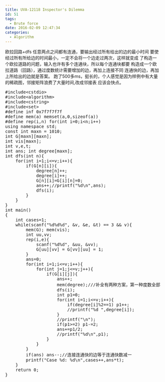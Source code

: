 ```yaml
---
title: UVA-12118 Inspector's Dilemma
id: 51
tags:
  - Brute force
date: 2016-02-09 12:47:34
categories:
  - Algorithm
---
```


欧拉回路+dfs
任意两点之间都有连通，要输出经过所有给出的边的最小时间
要使经过所有所给边的时间最小，一定不会将一个边走过两次，这样就变成
了构造一个欧拉道路的问题，输入也许有多个连通块，所以每个连通块都要
构造成一个欧拉道路（回路），通过度数统计需要增加的边，再加上连接不同
连通快的边，再加上所给出的边就是答案。
跑了500多ms，挺长的，个人感觉是因为样例中有大量的稀疏图，邻接矩阵浪费了大量时间,改成邻接表
应该会快点。
<pre class="lang:c++ decode:true " title="UVA-12118 Inspector's Dilemma">#include&lt;cstdio&gt;
#include&lt;algorithm&gt;
#include&lt;cstring&gt;
#include&lt;set&gt;
#define inf 0x7f7f7f7f
#define mem(a) memset(a,0,sizeof(a))
#define rep(i,n) for(int i=0;i&lt;n;i++)
using namespace std;
const int maxn = 1010;
int G[maxn][maxn];
int vis[maxn];
int v,e,t;
int ans; int degree[maxn];
int dfs(int n){
    for(int i=1;i&lt;=v;i++){
        if(G[n][i]){
            degree[n]++;
            degree[i]++;
            G[n][i]=G[i][n]=0;
            ans++;//printf("%d\n",ans);
            dfs(i);
        }
    }
}
int main()
{
    int cases=1;
    while(scanf("%d%d%d", &amp;v, &amp;e, &amp;t) == 3 &amp;&amp; v){
        mem(G); mem(vis);
        int uu,vv;
        rep(i,e){
            scanf("%d%d", &amp;uu, &amp;vv);
            G[uu][vv] = G[vv][uu] = 1;
        }
        ans=0;
        for(int i=1;i&lt;=v;i++){
            for(int j=1;j&lt;=v;j++){
                if(G[i][j]){
                    ans++;
                    mem(degree);///补全有两种方案，第一种度数全部补成偶数，第二种保留两个奇点
                    dfs(i);
                    int p1=0;
                    for(int i=1;i&lt;=v;i++){
                        if(degree[i]%2==1) p1++;
                        //printf("%d ",degree[i]);
                    }
                    //printf("\n");
                    if(p1&gt;=2) p1-=2;
                    ans+=p1/2;
                    //printf("%d\n",p1);
                }
            }
        }
        if(ans) ans--;//连接连通快的边等于连通快数减一
        printf("Case %d: %d\n",cases++,ans*t);
    }
    return 0;
}</pre>
&nbsp;